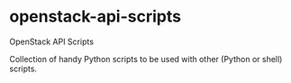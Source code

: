 # openstack-api-scripts
OpenStack API Scripts

Collection of handy Python scripts to be used with other (Python or shell) scripts.

